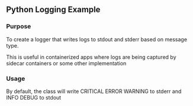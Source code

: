## Python Logging Example

### Purpose

To create a logger that writes logs to stdout and stderr based on message type.  

This is useful in containerized apps where logs are being captured by sidecar containers or some other implementation

### Usage

By default, the class will write CRITICAL ERROR WARNING to stderr and INFO DEBUG to stdout
